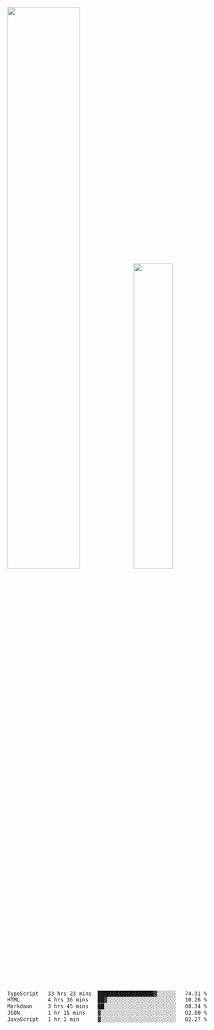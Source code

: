 <img align="" width="57.5%" src="https://github-readme-stats.vercel.app/api?username=Dream4ever&hide_title=true&hide_border=true&count_private=true&show_icons=true&include_all_commits=true&line_height=21" /><img align="" width="42.4%" src="https://github-readme-stats.vercel.app/api/top-langs/?username=Dream4ever&hide_title=true&count_private=true&show_icons=true&langs_count=6&hide_border=true&layout=compact" />

<!--START_SECTION:waka-->

```txt
TypeScript   33 hrs 23 mins  ██████████████████▓░░░░░░   74.31 %
HTML         4 hrs 36 mins   ██▓░░░░░░░░░░░░░░░░░░░░░░   10.26 %
Markdown     3 hrs 45 mins   ██░░░░░░░░░░░░░░░░░░░░░░░   08.34 %
JSON         1 hr 15 mins    ▓░░░░░░░░░░░░░░░░░░░░░░░░   02.80 %
JavaScript   1 hr 1 min      ▓░░░░░░░░░░░░░░░░░░░░░░░░   02.27 %
```

<!--END_SECTION:waka-->
